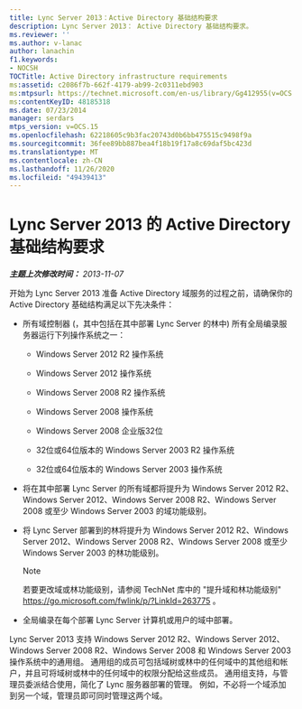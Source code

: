 ```yaml
---
title: Lync Server 2013：Active Directory 基础结构要求
description: Lync Server 2013： Active Directory 基础结构要求。
ms.reviewer: ''
ms.author: v-lanac
author: lanachin
f1.keywords:
- NOCSH
TOCTitle: Active Directory infrastructure requirements
ms:assetid: c2086f7b-662f-4179-ab99-2c0311ebd903
ms:mtpsurl: https://technet.microsoft.com/en-us/library/Gg412955(v=OCS.15)
ms:contentKeyID: 48185318
ms.date: 07/23/2014
manager: serdars
mtps_version: v=OCS.15
ms.openlocfilehash: 62218605c9b3fac20743d0b6bb475515c9498f9a
ms.sourcegitcommit: 36fee89bb887bea4f18b19f17a8c69daf5bc423d
ms.translationtype: MT
ms.contentlocale: zh-CN
ms.lasthandoff: 11/26/2020
ms.locfileid: "49439413"
---
```

# <a name="active-directory-infrastructure-requirements-for-lync-server-2013"></a>Lync Server 2013 的 Active Directory 基础结构要求

<div data-xmlns="http://www.w3.org/1999/xhtml">

<div class="topic" data-xmlns="http://www.w3.org/1999/xhtml" data-msxsl="urn:schemas-microsoft-com:xslt" data-cs="https://msdn.microsoft.com/">

<div data-asp="https://msdn2.microsoft.com/asp">



</div>

<div id="mainSection">

<div id="mainBody">

<span> </span>

_**主题上次修改时间：** 2013-11-07_

开始为 Lync Server 2013 准备 Active Directory 域服务的过程之前，请确保你的 Active Directory 基础结构满足以下先决条件：

  - 所有域控制器 (，其中包括在其中部署 Lync Server 的林中) 所有全局编录服务器运行下列操作系统之一：
    
      - Windows Server 2012 R2 操作系统
    
      - Windows Server 2012 操作系统
    
      - Windows Server 2008 R2 操作系统
    
      - Windows Server 2008 操作系统
    
      - Windows Server 2008 企业版32位
    
      - 32位或64位版本的 Windows Server 2003 R2 操作系统
    
      - 32位或64位版本的 Windows Server 2003 操作系统

  - 将在其中部署 Lync Server 的所有域都将提升为 Windows Server 2012 R2、Windows Server 2012、Windows Server 2008 R2、Windows Server 2008 或至少 Windows Server 2003 的域功能级别。

  - 将 Lync Server 部署到的林将提升为 Windows Server 2012 R2、Windows Server 2012、Windows Server 2008 R2、Windows Server 2008 或至少 Windows Server 2003 的林功能级别。
    
    <div>
    

    > [!NOTE]  
    > 若要更改域或林功能级别，请参阅 TechNet 库中的 "提升域和林功能级别" <A href="https://go.microsoft.com/fwlink/p/?linkid=263775">https://go.microsoft.com/fwlink/p/?LinkId=263775</A> 。

    
    </div>

  - 全局编录在每个部署 Lync Server 计算机或用户的域中部署。

Lync Server 2013 支持 Windows Server 2012 R2、Windows Server 2012、Windows Server 2008 R2、Windows Server 2008 和 Windows Server 2003 操作系统中的通用组。 通用组的成员可包括域树或林中的任何域中的其他组和帐户，并且可将域树或林中的任何域中的权限分配给这些成员。 通用组支持，与管理员委派结合使用，简化了 Lync 服务器部署的管理。 例如，不必将一个域添加到另一个域，管理员即可同时管理这两个域。

</div>

<span> </span>

</div>

</div>

</div>

